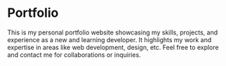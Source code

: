 # Portfolio
This is my personal portfolio website showcasing my skills, projects, and experience as a new and learning developer. It highlights my work and expertise in areas like web development, design, etc. Feel free to explore and contact me for collaborations or inquiries.
